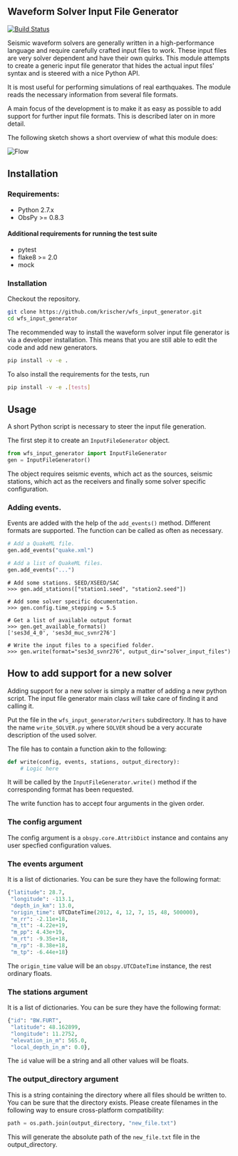 ## Waveform Solver Input File Generator

[![Build Status](https://travis-ci.org/krischer/wfs_input_generator.png?branch=master)](https://travis-ci.org/krischer/wfs_input_generator)

Seismic waveform solvers are generally written in a high-performance language and
require carefully crafted input files to work.
These input files are very solver dependent and have their own quirks.
This module attempts to create a generic input file generator that hides the actual
input files' syntax and is steered with a nice Python API.

It is most useful for performing simulations of real earthquakes. The module reads the necessary
information from several file formats.

A main focus of the development is to make it as easy as possible to add support for
further input file formats. This is described later on in more detail.

The following sketch shows a short overview of what this module does:

![Flow](https://raw.github.com/krischer/wfs_input_generator/master/misc/wfs_input_gen_flow.png)

## Installation

### Requirements:

* Python 2.7.x
* ObsPy >= 0.8.3

#### Additional requirements for running the test suite

* pytest
* flake8 >= 2.0
* mock


### Installation

Checkout the repository.

```bash
git clone https://github.com/krischer/wfs_input_generator.git
cd wfs_input_generator
```

The recommended way to install the waveform solver input file generator is via
a developer installation. This means that you are still able to edit the code
and add new generators.

```bash
pip install -v -e .
```

To also install the requirements for the tests, run

```bash
pip install -v -e .[tests]
```

## Usage

A short Python script is necessary to steer the input file generation.

The first step it to create an `InputFileGenerator` object.

```python
from wfs_input_generator import InputFileGenerator
gen = InputFileGenerator()
```

The object requires seismic events, which act as the sources, seismic stations,
which act as the receivers and finally some solver specific configuration.

### Adding events.

Events are added with the help of the `add_events()` method. Different formats
are supported. The function can be called as often as necessary.

```python
# Add a QuakeML file.
gen.add_events("quake.xml")

# Add a list of QuakeML files.
gen.add_events("...")
```

```
# Add some stations. SEED/XSEED/SAC
>>> gen.add_stations(["station1.seed", "station2.seed"])

# Add some solver specific documentation.
>>> gen.config.time_stepping = 5.5

# Get a list of available output format
>>> gen.get_available_formats()
['ses3d_4_0', 'ses3d_muc_svnr276']

# Write the input files to a specified folder.
>>> gen.write(format="ses3d_svnr276", output_dir="solver_input_files")
```

## How to add support for a new solver
Adding support for a new solver is simply a matter of adding a new python
script. The input file generator main class will take care of finding it and
calling it.

Put the file in the `wfs_input_generator/writers` subdirectory. It has to have
the name `write_SOLVER.py` where `SOLVER` shoud be a very accurate description
of the used solver.

The file has to contain a function akin to the following:

```python
def write(config, events, stations, output_directory):
    # Logic here
```

It will be called by the `InputFileGenerator.write()` method if the
corresponding format has been requested.

The write function has to accept four arguments in the given order.

### The config argument
The config argument is a `obspy.core.AttribDict` instance and contains any user
specfied configuration values.

### The events argument
It is a list of dictionaries. You can be sure they have the following format:

```python
{"latitude": 28.7,
 "longitude": -113.1,
 "depth_in_km": 13.0,
 "origin_time": UTCDateTime(2012, 4, 12, 7, 15, 48, 500000),
 "m_rr": -2.11e+18,
 "m_tt": -4.22e+19,
 "m_pp": 4.43e+19,
 "m_rt": -9.35e+18,
 "m_rp": -8.38e+18,
 "m_tp": -6.44e+18}
```
The `origin_time` value will be an `obspy.UTCDateTime` instance, the rest
ordinary floats.

### The stations argument
It is a list of dictionaries. You can be sure they have the following format:

```python
{"id": "BW.FURT",
 "latitude": 48.162899,
 "longitude": 11.2752,
 "elevation_in_m": 565.0,
 "local_depth_in_m": 0.0},
```

The `id` value will be a string and all other values will be floats.

### The output_directory argument
This is a string containing the directory where all files should be written to.
You can be sure that the directory exists. Please create filenames in the following way to ensure cross-platform compatibility:

```python
path = os.path.join(output_directory, "new_file.txt")
```

This will generate the absolute path of the `new_file.txt` file in the output_directory.
